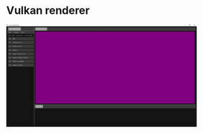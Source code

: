 # Vulkan renderer

![](https://github.com/franzpedd/Engine/blob/main/documentation/editor-viewport.jpg?raw=true)
